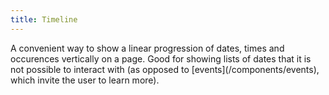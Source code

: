 ```yaml
---
title: Timeline
---
```

<div class="jumpnav"></div>
A convenient way to show a linear progression of dates, times and occurences vertically on a page. Good for showing lists of dates that it is not possible to interact with (as opposed to [events](/components/events), which invite the user to learn more).